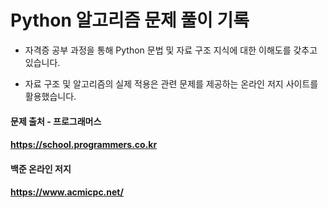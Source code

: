 
# Python 알고리즘 문제 풀이 기록

* 자격증 공부 과정을 통해 Python 문법 및 자료 구조 지식에 대한 이해도를 갖추고 있습니다.

* 자료 구조 및 알고리즘의 실제 적용은 관련 문제를 제공하는 온라인 저지 사이트를 활용했습니다.

#### 문제 출처 - 프로그래머스
#### https://school.programmers.co.kr
#### 백준 온라인 저지
#### https://www.acmicpc.net/
